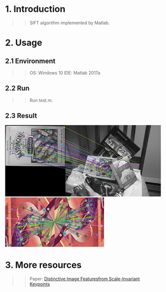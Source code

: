 # 1. Introduction
>>SIFT algorithm implemented by Matlab.

# 2. Usage
## 2.1 Environment
>>OS: Windows 10
>>IDE: Matlab 2017a

## 2.2 Run
>>Run test.m.

## 2.3 Result
![image](https://github.com/lh9171338/SIFT/blob/master/image/image_result.jpg)
![image](https://github.com/lh9171338/SIFT/blob/master/image/lena_result.jpg)

# 3. More resources
>>Paper: [Distinctive Image Featuresfrom Scale-Invariant Keypoints](https://link.springer.com/content/pdf/10.1023%2FB%3AVISI.0000029664.99615.94.pdf)
